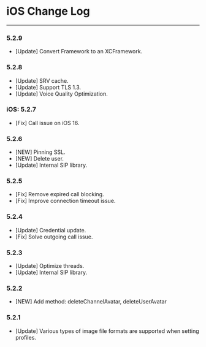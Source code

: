 # iOS Change Log

---

### 5.2.9
-   [Update] Convert Framework to an XCFramework.

### 5.2.8
-   [Update] SRV cache.
-   [Update] Support TLS 1.3.
-   [Update] Voice Quality Optimization.

### iOS: 5.2.7
-   [Fix] Call issue on iOS 16.

### 5.2.6
-   [NEW] Pinning SSL.
-   [NEW] Delete user.
-   [Update] Internal SIP library.

### 5.2.5

-   [Fix] Remove expired call blocking.
-   [Fix] Improve connection timeout issue.

### 5.2.4

-   [Update] Credential update.
-   [Fix] Solve outgoing call issue.

### 5.2.3

-   [Update] Optimize threads.
-   [Update] Internal SIP library.

### 5.2.2

-   [NEW] Add method: deleteChannelAvatar, deleteUserAvatar

### 5.2.1

-   [Update] Various types of image file formats are supported when setting profiles.

